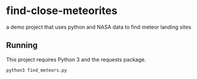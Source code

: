 # find-close-meteorites
a demo project that uses python and NASA data to find meteor landing sites

## Running 

This project requires Python 3 and the requests package.

`python3 find_meteors.py`

